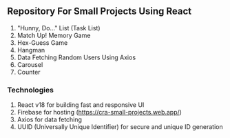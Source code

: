 ## Repository For Small Projects Using React

1. "Hunny, Do..." List (Task List)
2. Match Up! Memory Game
3. Hex-Guess Game
4. Hangman
5. Data Fetching Random Users Using Axios
6. Carousel
7. Counter

### Technologies

1. React v18 for building fast and responsive UI
2. Firebase for hosting (https://cra-small-projects.web.app/)
3. Axios for data fetching
4. UUID (Universally Unique Identifier) for secure and unique ID generation
